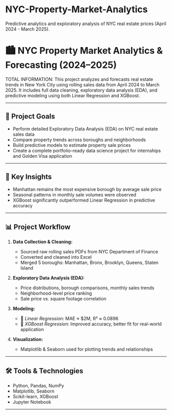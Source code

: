 # NYC-Property-Market-Analytics
Predictive analytics and exploratory analysis of NYC real estate prices (April 2024 - March 2025).
# 🏙️ NYC Property Market Analytics & Forecasting (2024–2025)


TOTAL INFORMATION: 
This project analyzes and forecasts real estate trends in New York City using rolling sales data from April 2024 to March 2025. It includes full data cleaning, exploratory data analysis (EDA), and predictive modeling using both Linear Regression and XGBoost.

---

## 📌 Project Goals

- Perform detailed Exploratory Data Analysis (EDA) on NYC real estate sales data
- Compare property trends across boroughs and neighborhoods
- Build predictive models to estimate property sale prices
- Create a complete portfolio-ready data science project for internships and Golden Visa application

---

## 🧠 Key Insights

- Manhattan remains the most expensive borough by average sale price
- Seasonal patterns in monthly sale volumes were observed
- XGBoost significantly outperformed Linear Regression in predictive accuracy

---

## 📊 Project Workflow

1. **Data Collection & Cleaning:**
   - Sourced raw rolling sales PDFs from NYC Department of Finance
   - Converted and cleaned into Excel
   - Merged 5 boroughs: Manhattan, Bronx, Brooklyn, Queens, Staten Island

2. **Exploratory Data Analysis (EDA):**
   - Price distributions, borough comparisons, monthly sales trends
   - Neighborhood-level price ranking
   - Sale price vs. square footage correlation

3. **Modeling:**
   - 🔹 *Linear Regression*: MAE ≈ \$2M, R² ≈ 0.0896
   - 🔹 *XGBoost Regression*: Improved accuracy, better fit for real-world application

4. **Visualization:**
   - Matplotlib & Seaborn used for plotting trends and relationships

---

## 🛠 Tools & Technologies

- Python, Pandas, NumPy
- Matplotlib, Seaborn
- Scikit-learn, XGBoost
- Jupyter Notebook

---
